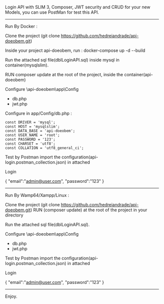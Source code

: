 Login API with SLIM 3, Composer, JWT security and CRUD for your new Models, you can use PostMan for test this API.

---------------------------------------------------------------------------------------------

Run By Docker : 

Clone the project (git clone https://github.com/hedreiandrade/api-doeobem.git)

Inside your project api-doeobem, run :
docker-compose up -d --build

Run the attached sql file(dblLoginAPI.sql) inside mysql in container(mysqlslim).

RUN composer update at the root of the project, inside the container(api-doeobem)

Configure \api-doeobem\app\Config
- db.php
- jwt.php

Configure in app/Config/db.php :

	const DRIVER = 'mysql';
	const HOST = 'mysqlslim';
	const DATA_BASE = 'api-doeobem';
	const USER_NAME = 'root';
	const PASSWORD = '123';
	const CHARSET = 'utf8';
	const COLLATION = 'utf8_general_ci';

Test by Postman import the configuration(api-login.postman_collection.json) in attached

Login

{
	"email":"admin@user.com",
	"password":"123"
}

---------------------------------------------------------------------------------------------

Run By Wamp64/Xampp/Linux :

Clone the project (git clone https://github.com/hedreiandrade/api-doeobem.git)
RUN (composer update) at the root of the project in your directory

Run the attached sql file(dblLoginAPI.sql).

Configure \api-doeobem\app\Config
- db.php
- jwt.php

Test by Postman import the configuration(api-login.postman_collection.json) in attached

Login

{
	"email":"admin@user.com",
	"password":"123"
}

---------------------------------------------------------------------------------------------

Enjoy.
